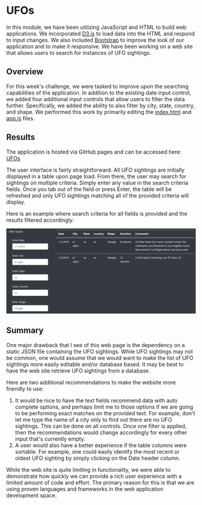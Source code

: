 # UFOs
In this module, we have been utilizing JavaScript and HTML to build web applications. We incorporated [D3.js](https://d3js.org/) to load data into the HTML and respond to input changes. We also included [Bootstrap](https://getbootstrap.com/) to improve the look of our application and to make it responsive. We have been working on a web site that allows users to search for instances of UFO sightings.

## Overview
For this week's challenge, we were tasked to improve upon the searching capabilities of the application. In addition to the existing date input control, we added four additional input controls that allow users to filter the data further. Specifically, we added the ability to also filter by city, state, country, and shape. We performed this work by primarily editing the [index.html](index.html) and [app.js](static/js/app.js) files.

## Results
The application is hosted via GitHub pages and can be accessed here: [UFOs](https://haldud.github.io/ufos/)

The user interface is fairly straightforward. All UFO sightings are initially displayed in a table upon page load. From there, the user may search for sightings on multiple criteria. Simply enter any value in the search criteria fields. Once you tab out of the field or press Enter, the table will be refreshed and only UFO sightings matching all of the provided criteria will display.

Here is an example where search criteria for all fields is provided and the results filtered accordingly:

![Search Example](searchExample.png)

## Summary
One major drawback that I see of this web page is the dependency on a static JSON file containing the UFO sightings. While UFO sightings may not be common, one would assume that we would want to make the list of UFO sightings more easily editable and/or database based. It may be best to have the web site retrieve UFO sightings from a database.

Here are two additional recommendations to make the website more friendly to use:
1. It would be nice to have the text fields recommend data with auto complete options, and perhaps limit me to those options if we are going to be performing exact matches on the provided text. For example, don't let me type the name of a city only to find out there are no UFO sightings. This can be done on all controls. Once one filter is applied, then the recommendations would change accordingly for every other input that's currently empty.
2. A user would also have a better experience if the table columns were sortable. For example, one could easily identify the most recent or oldest UFO sighting by simply clicking on the Date header column.

While the web site is quite limiting in functionality, we were able to demonstrate how quickly we can provide a rich user experience with a limited amount of code and effort. The primary reason for this is that we are using proven languages and frameworks in the web application development space.
